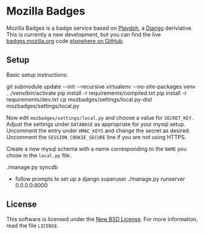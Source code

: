 # Mozilla Badges

Mozilla Badges is a badge service based on [Playdoh][playdoh], a [Django][django ] deriviative. This is currently a new development, but you can find the live [badges.mozilla.org][bmo] code [elsewhere on GitHub][gh-bmo].

[django]: http://www.djangoproject.com/
[playdoh]: https://github.com/mozilla/playdoh
[bmo]: https://badges.mozilla.org
[gh-bmo]: https://github.com/mozilla/badges.mozilla.org


Setup
------

Basic setup instructions:

  git submodule update --init --recursive
  virtualenv --no-site-packages venv
  . ./venv/bin/activate
  pip install -r requirements/compiled.txt
  pip install -r requirements/dev.txt
  cp mozbadges/settings/local.py-dist mozbadges/settings/local.py

Now edit `mozbadges/settings/local.py` and choose a value for `SECRET_KEY`.  Adjust the settings under `DATABASE` as appropriate for your mysql setup.  Uncomment the entry under `HMAC_KEYS` and change the secret as desired.  Uncomment the `SESSION_COOKIE_SECURE` line if you are not using HTTPS.

Create a new mysql schema with a name corresponding to the `NAME` you chose in the `local.py` file.

  ./manage.py syncdb
  * follow prompts to set up a django superuser
  ./manage.py runserver 0.0.0.0:8000

License
-------
This software is licensed under the [New BSD License][BSD]. For more
information, read the file ``LICENSE``.

[BSD]: http://creativecommons.org/licenses/BSD/


